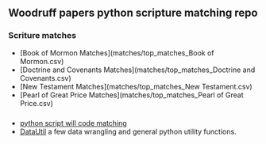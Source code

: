 

## Woodruff papers python scripture matching repo

### Scriture matches
- [Book of Mormon Matches](matches/top_matches_Book of Mormon.csv)
- [Doctrine and Covenants Matches](matches/top_matches_Doctrine and Covenants.csv)
- [New Testament Matches](matches/top_matches_New Testament.csv)
- [Pearl of Great Price Matches](matches/top_matches_Pearl of Great Price.csv)


###
- [python script will code matching](scripture_matching.py)
- [DataUtil](DataUtil.py) a few data wrangling and general python utility functions.